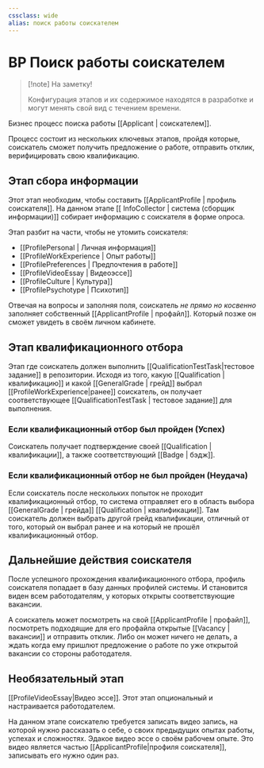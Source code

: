 ```yaml
---
cssclass: wide
alias: поиск работы соискателем
---
```


# BP Поиск работы соискателем

>[!note] На заметку! 
>
>Конфигурация этапов и их содержимое находятся в разработке и могут менять свой вид с течением времени. 


Бизнес процесс поиска работы [[Applicant | соискателем]]. 

Процесс состоит из нескольких ключевых этапов, пройдя которые, соискатель сможет получить предложение о работе, отправить отклик, верифицировать свою квалификацию. 


## Этап сбора информации

Этот этап необходим, чтобы составить [[ApplicantProfile | профиль соискателя]]. На данном этапе [[ InfoСollector | система (сборщик информации)]] собирает информацию с соискателя в форме опроса. 

Этап разбит на части, чтобы не утомить соискателя: 

- [[ProfilePersonal | Личная информация]]
- [[ProfileWorkExperience | Опыт работы]]
- [[ProfilePreferences | Предпочтения в работе]]
- [[ProfileVideoEssay | Видеоэссе]]
- [[ProfileCulture |  Культура]]
- [[ProfilePsychotype | Психотип]]

Отвечая на вопросы и заполняя поля, соискатель *не прямо но косвенно* заполняет собственный [[ApplicantProfile | профайл]]. Который позже он сможет увидеть в своём личном кабинете. 

## Этап квалификационного отбора

Этап где соискатель должен выполнить [[QualificationTestTask|тестовое задание]] в репозитории. Исходя из того, какую [[Qualification | квалификацию]] и какой [[GeneralGrade | грейд]] выбрал [[ProfileWorkExperience|ранее]] соискатель, он получает соответствующее [[QualificationTestTask | тестовое задание]] для выполнения. 

### Если квалификационный отбор был пройден (Успех)

Соискатель получает подтверждение своей [[Qualification | квалификации]], а также соответствующий [[Badge | бэдж]]. 

### Если квалификационный отбор не был пройден (Неудача)

Если соискатель после нескольких попыток не проходит квалификационный отбор, то система отправляет его в область выбора [[GeneralGrade | грейда]] [[Qualification | квалификации]]. Там соискатель должен выбрать другой грейд квалификации, отличный от того, который он выбрал ранее и на который не прошёл квалификационный отбор. 

## Дальнейшие действия соискателя

После успешного прохождения квалификационного отбора, профиль соискателя попадает в базу данных профилей системы. И становится виден всем работодателям, у которых открыты соответствующие вакансии. 

А соискатель может посмотреть на свой [[ApplicantProfile  | профайл]], посмотреть подходящие для его профайла открытые [[Vacancy | вакансии]] и отправить отклик. Либо он может ничего не делать, а ждать когда ему пришлют предложение о работе по уже открытой вакансии со стороны работодателя.

## Необязательный этап

[[ProfileVideoEssay|Видео эссе]]. Этот этап опциональный и настраивается работодателем. 

На данном этапе соискателю требуется записать видео запись, на которой нужно рассказать о себе, о своих предыдущих опытах работы, успехах и сложностях. Эдакое видео эссе о своём рабочем опыте. Это видео является частью [[ApplicantProfile|профиля соискателя]], записывать его нужно один раз. 